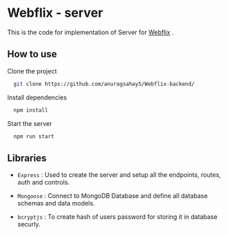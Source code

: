 # Webflix - server

This is the code for implementation of Server for [Webflix](https://github.com/anuragsahay5/Webflix-frontend) .

## How to use

Clone the project

```bash
  git clone https://github.com/anuragsahay5/Webflix-backend/
```

Install dependencies

```bash
  npm install
```

Start the server

```bash
  npm run start
```

## Libraries

- ``` Express ``` : Used to create the server and setup all the endpoints, routes, auth and controls.
  
- ``` Mongoose ``` : Connect to MongoDB Database and define all database schemas and data models.
  
- ``` bcryptjs ``` : To create hash of users password for storing it in database securly.
